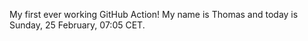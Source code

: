 My first ever working GitHub Action!
My name is Thomas and today is Sunday, 25 February, 07:05 CET. 
